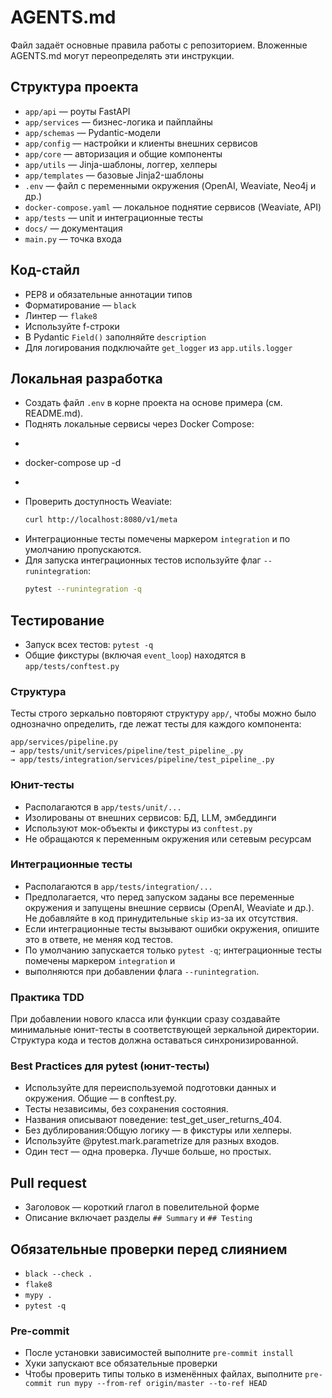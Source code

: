 # AGENTS.md

Файл задаёт основные правила работы с репозиторием. Вложенные AGENTS.md могут переопределять эти инструкции.

## Структура проекта
- `app/api` — роуты FastAPI
- `app/services` — бизнес-логика и пайплайны
- `app/schemas` — Pydantic-модели
- `app/config` — настройки и клиенты внешних сервисов
- `app/core` — авторизация и общие компоненты
- `app/utils` — Jinja-шаблоны, логгер, хелперы
- `app/templates` — базовые Jinja2-шаблоны
- `.env` — файл с переменными окружения (OpenAI, Weaviate, Neo4j и др.)
- `docker-compose.yaml` — локальное поднятие сервисов (Weaviate, API)
- `app/tests` — unit и интеграционные тесты
- `docs/` — документация
- `main.py` — точка входа

## Код-стайл
- PEP8 и обязательные аннотации типов
- Форматирование — `black`
- Линтер — `flake8`
- Используйте f-строки
- В Pydantic `Field()` заполняйте `description`
- Для логирования подключайте `get_logger` из `app.utils.logger`

## Локальная разработка

- Создать файл `.env` в корне проекта на основе примера (см. README.md).
- Поднять локальные сервисы через Docker Compose:
-  ```bash
-  docker-compose up -d
-  ```
- Проверить доступность Weaviate:
  ```bash
  curl http://localhost:8080/v1/meta
  ```
- Интеграционные тесты помечены маркером `integration` и по умолчанию пропускаются.
- Для запуска интеграционных тестов используйте флаг `--runintegration`:
  ```bash
  pytest --runintegration -q
  ```

## Тестирование

- Запуск всех тестов: `pytest -q`
- Общие фикстуры (включая `event_loop`) находятся в `app/tests/conftest.py`

### Структура

Тесты строго зеркально повторяют структуру `app/`, чтобы можно было однозначно определить, где лежат тесты для каждого компонента:

```
app/services/pipeline.py
→ app/tests/unit/services/pipeline/test_pipeline_.py
→ app/tests/integration/services/pipeline/test_pipeline_.py
```

### Юнит-тесты

- Располагаются в `app/tests/unit/...`
- Изолированы от внешних сервисов: БД, LLM, эмбеддинги
- Используют мок-объекты и фикстуры из `conftest.py`
- Не обращаются к переменным окружения или сетевым ресурсам

### Интеграционные тесты

- Располагаются в `app/tests/integration/...`
- Предполагается, что перед запуском заданы все переменные окружения и запущены внешние сервисы
  (OpenAI, Weaviate и др.). Не добавляйте в код принудительные `skip` из-за их отсутствия.
- Если интеграционные тесты вызывают ошибки окружения, опишите это в ответе, не меняя код тестов.
- По умолчанию запускается только `pytest -q`; интеграционные тесты помечены маркером `integration` и
- выполняются при добавлении флага `--runintegration`.

### Практика TDD

При добавлении нового класса или функции сразу создавайте минимальные юнит-тесты в соответствующей зеркальной директории. Структура кода и тестов должна оставаться синхронизированной.

### Best Practices для pytest (юнит-тесты)

- Используйте для переиспользуемой подготовки данных и окружения. Общие — в conftest.py.
- Тесты независимы, без сохранения состояния.
- Названия описывают поведение: test_get_user_returns_404.
- Без дублирования:Общую логику — в фикстуры или хелперы.
- Используйте @pytest.mark.parametrize для разных входов.
- Один тест — одна проверка. Лучше больше, но простых.

## Pull request
- Заголовок — короткий глагол в повелительной форме
- Описание включает разделы `## Summary` и `## Testing`

## Обязательные проверки перед слиянием
- `black --check .`
- `flake8`
- `mypy .`
- `pytest -q`

### Pre-commit
- После установки зависимостей выполните `pre-commit install`
- Хуки запускают все обязательные проверки
- Чтобы проверить типы только в изменённых файлах, выполните
  `pre-commit run mypy --from-ref origin/master --to-ref HEAD`
